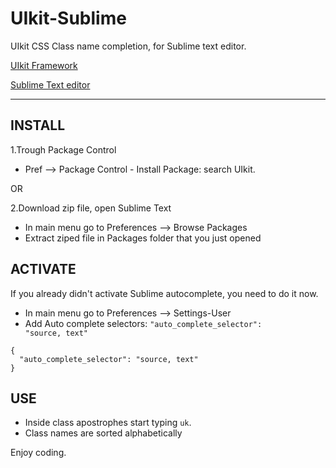 UIkit-Sublime
=============

UIkit CSS Class name completion, for Sublime text editor.

<a href="http://getuikit.com" target="_blank" title="UIkit framework">UIkit Framework</a>

<a href="http://www.sublimetext.com" target="_blank" title="Sublime Text editor">Sublime Text editor</a>

__________________________________________________________

<h2>INSTALL</h2>

1.Trough Package Control
 - Pref --> Package Control - Install Package: search UIkit.

OR

2.Download zip file, open Sublime Text

 - In main menu go to Preferences --> Browse Packages
 - Extract ziped file in Packages folder that you just opened

<h2>ACTIVATE</h2>

If you already didn't activate Sublime autocomplete, you need to do it now.
 - In main menu go to Preferences --> Settings-User
 - Add Auto complete selectors: <code>"auto_complete_selector": "source, text"</code>
<pre><code>{
  "auto_complete_selector": "source, text"
}</code></pre>

<h2>USE</h2>

 - Inside class apostrophes start typing <code>uk</code>.
 - Class names are sorted alphabetically

Enjoy coding.
